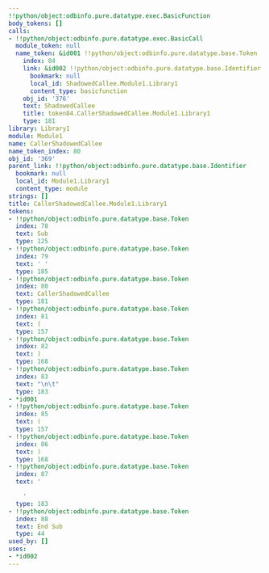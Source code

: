 ```yaml
---
!!python/object:odbinfo.pure.datatype.exec.BasicFunction
body_tokens: []
calls:
- !!python/object:odbinfo.pure.datatype.exec.BasicCall
  module_token: null
  name_token: &id001 !!python/object:odbinfo.pure.datatype.base.Token
    index: 84
    link: &id002 !!python/object:odbinfo.pure.datatype.base.Identifier
      bookmark: null
      local_id: ShadowedCallee.Module1.Library1
      content_type: basicfunction
    obj_id: '376'
    text: ShadowedCallee
    title: token84.CallerShadowedCallee.Module1.Library1
    type: 181
library: Library1
module: Module1
name: CallerShadowedCallee
name_token_index: 80
obj_id: '369'
parent_link: !!python/object:odbinfo.pure.datatype.base.Identifier
  bookmark: null
  local_id: Module1.Library1
  content_type: module
strings: []
title: CallerShadowedCallee.Module1.Library1
tokens:
- !!python/object:odbinfo.pure.datatype.base.Token
  index: 78
  text: Sub
  type: 125
- !!python/object:odbinfo.pure.datatype.base.Token
  index: 79
  text: ' '
  type: 185
- !!python/object:odbinfo.pure.datatype.base.Token
  index: 80
  text: CallerShadowedCallee
  type: 181
- !!python/object:odbinfo.pure.datatype.base.Token
  index: 81
  text: (
  type: 157
- !!python/object:odbinfo.pure.datatype.base.Token
  index: 82
  text: )
  type: 168
- !!python/object:odbinfo.pure.datatype.base.Token
  index: 83
  text: "\n\t"
  type: 183
- *id001
- !!python/object:odbinfo.pure.datatype.base.Token
  index: 85
  text: (
  type: 157
- !!python/object:odbinfo.pure.datatype.base.Token
  index: 86
  text: )
  type: 168
- !!python/object:odbinfo.pure.datatype.base.Token
  index: 87
  text: '

    '
  type: 183
- !!python/object:odbinfo.pure.datatype.base.Token
  index: 88
  text: End Sub
  type: 44
used_by: []
uses:
- *id002
---
```

